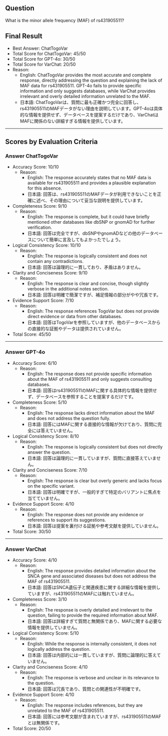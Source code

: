 ## Question

What is the minor allele frequency (MAF) of rs431905511?

## Final Result

- Best Answer: ChatTogoVar
- Total Score for ChatTogoVar: 45/50
- Total Score for GPT-4o: 30/50
- Total Score for VarChat: 20/50
- Reason:
  - English: ChatTogoVar provides the most accurate and complete response, directly addressing the question and explaining the lack of MAF data for rs431905511. GPT-4o fails to provide specific information and only suggests databases, while VarChat provides irrelevant and overly detailed information unrelated to the MAF.
  - 日本語: ChatTogoVarは、質問に最も正確かつ完全に回答し、rs431905511のMAFデータがない理由を説明しています。GPT-4oは具体的な情報を提供せず、データベースを提案するだけであり、VarChatはMAFに関係のない詳細すぎる情報を提供しています。

---

## Scores by Evaluation Criteria

### Answer ChatTogoVar
- Accuracy Score: 10/10
  - Reason: 
    - English: The response accurately states that no MAF data is available for rs431905511 and provides a plausible explanation for this absence.
    - 日本語: 回答は、rs431905511のMAFデータが利用できないことを正確に述べ、その理由について妥当な説明を提供しています。
- Completeness Score: 9/10
  - Reason: 
    - English: The response is complete, but it could have briefly mentioned other databases like dbSNP or gnomAD for further verification.
    - 日本語: 回答は完全ですが、dbSNPやgnomADなどの他のデータベースについて簡単に言及してもよかったでしょう。
- Logical Consistency Score: 10/10
  - Reason: 
    - English: The response is logically consistent and does not contain any contradictions.
    - 日本語: 回答は論理的に一貫しており、矛盾はありません。
- Clarity and Conciseness Score: 9/10
  - Reason: 
    - English: The response is clear and concise, though slightly verbose in the additional notes section.
    - 日本語: 回答は明確で簡潔ですが、補足情報の部分がやや冗長です。
- Evidence Support Score: 7/10
  - Reason: 
    - English: The response references TogoVar but does not provide direct evidence or data from other databases.
    - 日本語: 回答はTogoVarを参照していますが、他のデータベースからの直接的な証拠やデータは提供されていません。
- Total Score: 45/50

---

### Answer GPT-4o
- Accuracy Score: 6/10
  - Reason: 
    - English: The response does not provide specific information about the MAF of rs431905511 and only suggests consulting databases.
    - 日本語: 回答はrs431905511のMAFに関する具体的な情報を提供せず、データベースを参照することを提案するだけです。
- Completeness Score: 5/10
  - Reason: 
    - English: The response lacks direct information about the MAF and does not address the question fully.
    - 日本語: 回答にはMAFに関する直接的な情報が欠けており、質問に完全には答えていません。
- Logical Consistency Score: 8/10
  - Reason: 
    - English: The response is logically consistent but does not directly answer the question.
    - 日本語: 回答は論理的に一貫していますが、質問に直接答えていません。
- Clarity and Conciseness Score: 7/10
  - Reason: 
    - English: The response is clear but overly generic and lacks focus on the specific variant.
    - 日本語: 回答は明確ですが、一般的すぎて特定のバリアントに焦点を当てていません。
- Evidence Support Score: 4/10
  - Reason: 
    - English: The response does not provide any evidence or references to support its suggestions.
    - 日本語: 回答は提案を裏付ける証拠や参考文献を提供していません。
- Total Score: 30/50

---

### Answer VarChat
- Accuracy Score: 4/10
  - Reason: 
    - English: The response provides detailed information about the SNCA gene and associated diseases but does not address the MAF of rs431905511.
    - 日本語: 回答はSNCA遺伝子と関連疾患に関する詳細な情報を提供していますが、rs431905511のMAFには触れていません。
- Completeness Score: 3/10
  - Reason: 
    - English: The response is overly detailed and irrelevant to the question, failing to provide the required information about MAF.
    - 日本語: 回答は詳細すぎて質問と無関係であり、MAFに関する必要な情報を提供していません。
- Logical Consistency Score: 5/10
  - Reason: 
    - English: While the response is internally consistent, it does not logically address the question.
    - 日本語: 回答は内部的には一貫していますが、質問に論理的に答えていません。
- Clarity and Conciseness Score: 4/10
  - Reason: 
    - English: The response is verbose and unclear in its relevance to the question.
    - 日本語: 回答は冗長であり、質問との関連性が不明確です。
- Evidence Support Score: 4/10
  - Reason: 
    - English: The response includes references, but they are unrelated to the MAF of rs431905511.
    - 日本語: 回答には参考文献が含まれていますが、rs431905511のMAFとは無関係です。
- Total Score: 20/50